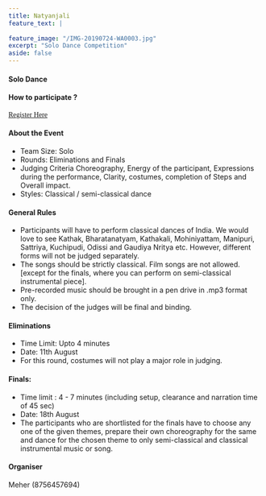 ```yaml
---
title: Natyanjali
feature_text: |
  
feature_image: "/IMG-20190724-WA0003.jpg"
excerpt: "Solo Dance Competition"
aside: false
---
```

#### Solo Dance


#### How to participate ?
[<span style="font-family:Papyrus; font-size:1em;">Register Here</span>](https://forms.gle/KdcxcBhTjBirV6pH8 "Event Registration link") 

#### About the Event
* Team Size: Solo
* Rounds: Eliminations and Finals 
* Judging Criteria
Choreography, Energy of the participant, Expressions during the performance, Clarity, costumes, completion of Steps and Overall impact. 
* Styles: Classical / semi-classical dance 

#### General Rules
* Participants will have to perform classical dances of India. We would love to see Kathak, Bharatanatyam, Kathakali, Mohiniyattam, Manipuri, Sattriya, Kuchipudi, Odissi and Gaudiya Nritya etc. However, different forms will not be judged separately.
* The songs should be strictly classical. Film songs are not allowed. [except for the finals, where you can perform on semi-classical instrumental piece].
* Pre-recorded music should be brought in a pen drive in .mp3 format only.
* The decision of the judges will be final and binding.

#### Eliminations 
* Time Limit: Upto 4 minutes
* Date: 11th August
* For this round, costumes will not play a major role in judging.

#### Finals: 
* Time limit : 4 - 7 minutes (including setup, clearance and narration time of 45 sec)
* Date: 18th August 
* The participants who are shortlisted for the finals have to choose any one of the given themes, prepare their own choreography for the same and dance for the chosen theme to only semi-classical and classical instrumental music or song.


#### Organiser
Meher (8756457694)


```
